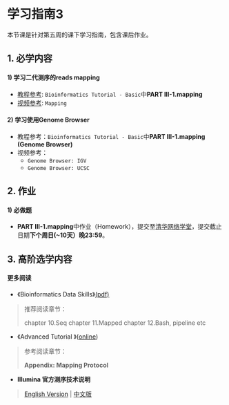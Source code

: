 # 学习指南3
本节课是针对第五周的课下学习指南，包含课后作业。

## 1. 必学内容

#### 1) 学习二代测序的reads mapping 
* [教程参考](https://lulab2.gitbook.io/teaching/): `Bioinformatics Tutorial - Basic`中**PART III-1.mapping**
* [视频参考](https://lulab2.gitbook.io/teaching/appendix/appendix-iv.-teaching#3-teaching-videos): `Mapping`

#### 2) 学习使用Genome Browser
* 教程参考：`Bioinformatics Tutorial - Basic`中**PART III-1.mapping (Genome Browser)**
* 视频参考：
    * `Genome Browser: IGV`
    * `Genome Browser: UCSC`


## 2. 作业
#### 1) 必做题
* **PART III-1.mapping**中作业（Homework），提交至[清华网络学堂](https://learn.tsinghua.edu.cn/f/login)，提交截止日期**下个周日(~10天）晚23:59**。


## 3. 高阶选学内容

#### 更多阅读

* 《Bioinformatics Data Skills》[\(pdf\)](https://cloud.tsinghua.edu.cn/d/58b75c5406834e5d9fcc/)

>推荐阅读章节：
>
>chapter 10.Seq
>chapter 11.Mapped
>chapter 12.Bash, pipeline etc

* 《Advanced Tutorial 》([online](https://lulab1.gitbook.io/))

>参考阅读章节：
>
>**Appendix: Mapping Protocol**

* **Illumina 官方测序技术说明**

> [English Version](https://www.illumina.com/science/sequencing-method-explorer.html) | [中文版](https://www.illumina.com.cn/science/sequencing-method-explorer.html?langsel=/cn/)

